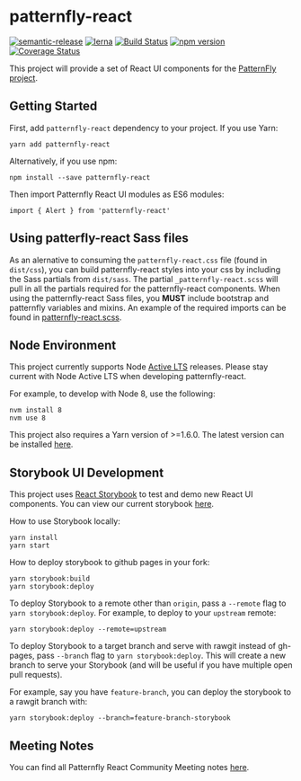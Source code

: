 # patternfly-react

[![semantic-release](https://img.shields.io/badge/%20%20%F0%9F%93%A6%F0%9F%9A%80-semantic--release-e10079.svg)](https://github.com/semantic-release/semantic-release)
[![lerna](https://img.shields.io/badge/maintained%20with-lerna-cc00ff.svg)](https://lernajs.io/)
[![Build Status](https://travis-ci.org/patternfly/patternfly-react.svg?branch=master)](https://travis-ci.org/patternfly/patternfly-react)
[![npm version](https://badge.fury.io/js/patternfly-react.svg)](https://badge.fury.io/js/patternfly-react)
[![Coverage Status](https://coveralls.io/repos/github/patternfly/patternfly-react/badge.svg?branch=master)](https://coveralls.io/github/patternfly/patternfly-react?branch=master)

This project will provide a set of React UI components for the [PatternFly project](https://patternfly.org).

## Getting Started

First, add `patternfly-react` dependency to your project. If you use Yarn:

```
yarn add patternfly-react
```

Alternatively, if you use npm:

```
npm install --save patternfly-react
```

Then import Patternfly React UI modules as ES6 modules:

```
import { Alert } from 'patternfly-react'
```

## Using patterfly-react Sass files

As an alernative to consuming the `patternfly-react.css` file (found in `dist/css`), you can build patternfly-react styles into your css by including the Sass partials from `dist/sass`. The partial `_patternfly-react.scss` will pull in all the partials required for the patternfly-react components. When using the patternfly-react Sass files, you **MUST** include bootstrap and patternfly variables and mixins. An example of the required imports can be found in [patternfly-react.scss](./packages/patternfly-react/sass/patternfly-react.scss).

## Node Environment

This project currently supports Node [Active LTS](https://github.com/nodejs/Release#release-schedule) releases. Please stay current with Node Active LTS when developing patternfly-react.

For example, to develop with Node 8, use the following:

```
nvm install 8
nvm use 8
```

This project also requires a Yarn version of >=1.6.0. The latest version can be installed [here](https://yarnpkg.com/).

## Storybook UI Development

This project uses [React Storybook](https://storybook.js.org/) to test and demo new React UI components. You can view our current storybook [here](https://rawgit.com/patternfly/patternfly-react/gh-pages/index.html).

How to use Storybook locally:

```
yarn install
yarn start
```

How to deploy storybook to github pages in your fork:

```
yarn storybook:build
yarn storybook:deploy
```

To deploy Storybook to a remote other than `origin`, pass a `--remote` flag to `yarn storybook:deploy`.
For example, to deploy to your `upstream` remote:

```
yarn storybook:deploy --remote=upstream
```

To deploy Storybook to a target branch and serve with rawgit instead of gh-pages, pass `--branch` flag to `yarn storybook:deploy`. This will create a new branch to serve your Storybook (and will be useful if you have multiple open pull requests).

For example, say you have `feature-branch`, you can deploy the storybook to a rawgit branch with:

```
yarn storybook:deploy --branch=feature-branch-storybook
```

## Meeting Notes

You can find all Patternfly React Community Meeting notes [here](http://www.patternfly.org/community/monthly-community-meeting/).
